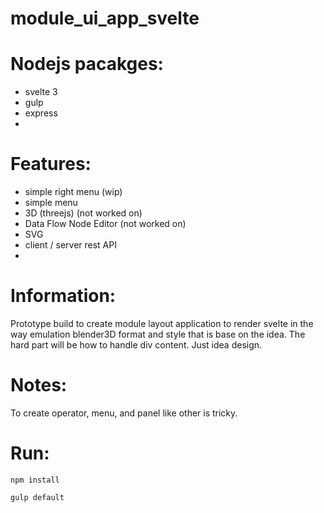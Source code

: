 # module_ui_app_svelte 

# Nodejs pacakges:
 * svelte 3
 * gulp
 * express
 * 

# Features:
 * simple right menu (wip)
 * simple menu
 * 3D (threejs) (not worked on)
 * Data Flow Node Editor (not worked on)
 * SVG
 * client / server rest API
 * 



# Information:
 Prototype build to create module layout application to render svelte in the way emulation blender3D format and style that is base on the idea. The hard part will be how to handle div content. Just idea design.

# Notes:
 To create operator, menu, and panel like other is tricky.

# Run:
```
npm install
```

```
gulp default
```